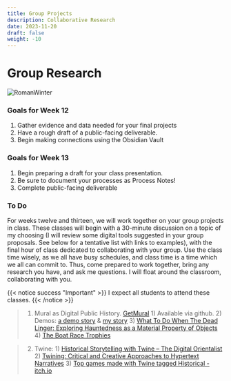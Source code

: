 ```yaml
---
title: Group Projects
description: Collaborative Research
date: 2023-11-20
draft: false
weight: -10
---
```


# Group Research

![RomanWinter](RomanWinter.jpg)

### Goals for Week 12

1. Gather evidence and data needed for your final projects
2. Have a rough draft of a public-facing deliverable.
3. Begin making connections using the Obsidian Vault

### Goals for Week 13

1. Begin preparing a draft for your class presentation.
2. Be sure to document your processes as Process Notes! 
3. Complete public-facing deliverable


### To Do

For weeks twelve and thirteen, we will work together on your group projects in class. These classes will begin with a 30-minute discussion on a topic of my choosing (I will review some digital tools suggested in your group proposals. See below for a tentative list with links to examples), with the final hour of class dedicated to collaborating with your group. Use the class time wisely, as we all have busy schedules, and class time is a time which we all can commit to. Thus, come prepared to work together, bring any research you have, and ask me questions. I will float around the classroom, collaborating with you.

{{< notice success "Important" >}}
I expect all students to attend these classes. 
{{< /notice >}}



>1) Mural as Digital Public History. [GetMural](https://github.com/GetMural/Mural)
		1) Available via github.
		2) Demos: [a demo story](file:///Users/scottcoleman/Desktop/mural-demo-main/index.html) & [my story](file:///Users/scottcoleman/Desktop/mural-demo2-main/index.html) 
		3) [What To Do When The Dead Linger: Exploring Hauntedness as a Material Property of Objects](https://epoiesen.carleton.ca/2021/10/01/when-the-dead-linger/)
		4) [The Boat Race Trophies](https://stories.fitzmuseum.cam.ac.uk/boat-race-trophies/)

>2) Twine:
		1) [Historical Storytelling with Twine – The Digital Orientalist](https://digitalorientalist.com/2019/05/27/historical-storytelling-with-twine/) 
		2) [Twining: Critical and Creative Approaches to Hypertext Narratives](https://www-fulcrum-org.proxy.library.carleton.ca/concern/monographs/ms35tb924)
		3) [Top games made with Twine tagged Historical - itch.io](https://itch.io/games/made-with-twine/tag-historical) 

